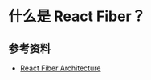 # 什么是 React Fiber？

## 参考资料

- [React Fiber Architecture](https://github.com/acdlite/react-fiber-architecture)

